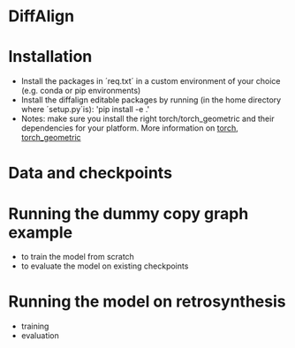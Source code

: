 # DiffAlign


# Installation

- Install the packages in ´req.txt´ in a custom environment of your choice (e.g. conda or pip environments)
- Install the diffalign editable packages by running (in the home directory where ´setup.py´is): 
        'pip install -e .'
- Notes: make sure you install the right torch/torch_geometric and their dependencies for your platform. More information on [torch](https://pytorch.org/get-started/locally/), [torch_geometric](https://pytorch-geometric.readthedocs.io/en/2.5.2/notes/installation.html)

# Data and checkpoints

# Running the dummy copy graph example

- to train the model from scratch
- to evaluate the model on existing checkpoints

# Running the model on retrosynthesis
- training
- evaluation

